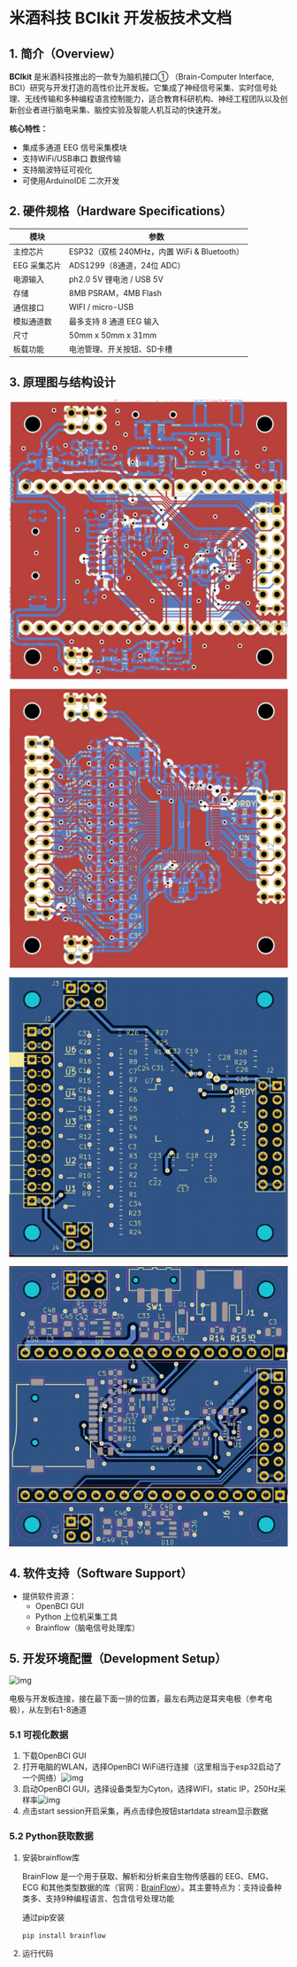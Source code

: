 # 米酒科技 BCIkit 开发板技术文档

## 1. 简介（Overview）

**BCIkit** 是米酒科技推出的一款专为脑机接口① （Brain-Computer Interface, BCI）研究与开发打造的高性价比开发板。它集成了神经信号采集、实时信号处理、无线传输和多种编程语言控制能力，适合教育科研机构、神经工程团队以及创新创业者进行脑电采集、脑控实验及智能人机互动的快速开发。

**核心特性：**

- 集成多通道 EEG 信号采集模块
- 支持WiFi/USB串口 数据传输
- 支持脑波特征可视化
- 可使用ArduinoIDE 二次开发

## 2. 硬件规格（Hardware Specifications）

| 模块         | 参数                                        |
| ------------ | ------------------------------------------- |
| 主控芯片     | ESP32（双核 240MHz，内置 WiFi & Bluetooth） |
| EEG 采集芯片 | ADS1299（8通道，24位 ADC）                  |
| 电源输入     | ph2.0 5V 锂电池 / USB 5V                    |
| 存储         | 8MB PSRAM，4MB Flash                        |
| 通信接口     | WIFI / micro-USB                            |
| 模拟通道数   | 最多支持 8 通道 EEG 输入                    |
| 尺寸         | 50mm x 50mm x 31mm                          |
| 板载功能     | 电池管理、开关按钮、SD卡槽                  |

## 3. 原理图与结构设计

![48ddfd789ad6065069ca310f81addbcc](img/48ddfd789ad6065069ca310f81addbcc.jpg)

![ea7a037fbef0d0b832697b170c196783](img/ea7a037fbef0d0b832697b170c196783.jpg)

![ef12a32aa826c1bf998231f0c6d1883d](img/ef12a32aa826c1bf998231f0c6d1883d.png)

![4a4402503b6377092d84536765984aa3](img/4a4402503b6377092d84536765984aa3.png)

## 4. 软件支持（Software Support）

- 提供软件资源：
  - OpenBCI GUI
  - Python 上位机采集工具
  - Brainflow（脑电信号处理库）

## 5. 开发环境配置（Development Setup）

![img](https://i-blog.csdnimg.cn/direct/2d8b6c8ef12f442995365cddf62e2417.jpeg)

电极与开发板连接，接在最下面一排的位置，最左右两边是耳夹电极（参考电极），从左到右1-8通道

### 5.1 可视化数据

1. 下载OpenBCI GUI
2. 打开电脑的WLAN，选择OpenBCI WiFi进行连接（这里相当于esp32启动了一个网络）![img](https://i-blog.csdnimg.cn/direct/80c8e31cf2a344b99767f09d0064554b.png)
3. 启动OpenBCI GUI，选择设备类型为Cyton，选择WIFI，static IP，250Hz采样率![img](https://i-blog.csdnimg.cn/direct/8c1cadf5036243529aeddc4ce7ecfb25.png)
4. 点击start session开启采集，再点击绿色按钮startdata stream显示数据

### 5.2 Python获取数据

1. 安装brainflow库

   BrainFlow 是一个用于获取、解析和分析来自生物传感器的 EEG、EMG、ECG 和其他类型数据的库（官网：[BrainFlow](https://brainflow.org/)）。其主要特点为：支持设备种类多、支持9种编程语言、包含信号处理功能

   通过pip安装

   `pip install brainflow`

2. 运行代码

